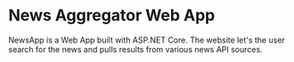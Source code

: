 # News Aggregator Web App

NewsApp is a Web App built with ASP.NET Core. The website let's the user search for the news and pulls results from various news API sources.
